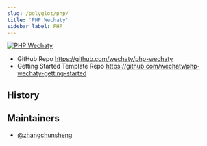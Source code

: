 ```yaml
---
slug: /polyglot/php/
title: 'PHP Wechaty'
sidebar_label: PHP
---
```


[![PHP Wechaty](https://img.shields.io/badge/Wechaty-PHP-7de)](https://github.com/wechaty/php-wechaty)

- GitHub Repo <https://github.com/wechaty/php-wechaty>
- Getting Started Template Repo <https://github.com/wechaty/php-wechaty-getting-started>

## History

## Maintainers

- [@zhangchunsheng](https://github.com/zhangchunsheng)

